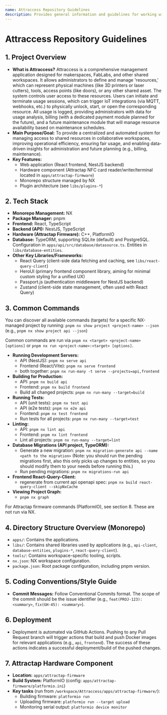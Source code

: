 ```yaml
---
name: Attraccess Repository Guidelines
description: Provides general information and guidelines for working with the Attraccess monorepo.
---
```


# Attraccess Repository Guidelines

## 1. Project Overview

- **What is Attraccess?** Attraccess is a comprehensive management application designed for makerspaces, FabLabs, and other shared workspaces. It allows administrators to define and manage 'resources,' which can represent physical machines (like 3D printers or laser cutters), tools, access points (like doors), or any other shared asset. The system controls user access to these resources. Users can initiate and terminate usage sessions, which can trigger IoT integrations (via MQTT, webhooks, etc.) to physically unlock, start, or open the corresponding resource. All usage is logged, providing administrators with data for usage analysis, billing (with a dedicated payment module planned for the future), and a future maintenance module that will manage resource availability based on maintenance schedules.
- **Main Purpose/Goal:** To provide a centralized and automated system for managing access to shared resources in collaborative workspaces, improving operational efficiency, ensuring fair usage, and enabling data-driven insights for administration and future planning (e.g., billing, maintenance).
- **Key Features:**
  - Web application (React frontend, NestJS backend)
  - Hardware component (Attractap NFC card reader/writer/terminal located in `apps/attractap-firmware`)
  - Monorepo structure managed by NX
  - Plugin architecture (see `libs/plugins-*`)

## 2. Tech Stack

- **Monorepo Management:** NX
- **Package Manager:** pnpm
- **Frontend:** React, TypeScript
- **Backend (API):** NestJS, TypeScript
- **Hardware (Attractap Firmware):** C++, PlatformIO
- **Database:** TypeORM, supporting SQLite (default) and PostgreSQL. Configuration in `apps/api/src/database/datasource.ts`. Entities in `libs/database-entities`.
- **Other Key Libraries/Frameworks:**
  - React Query (client-side data fetching and caching, see `libs/react-query-client`)
  - HeroUI (primary frontend component library, aiming for minimal custom styling for a unified UX)
  - Passport.js (authentication middleware for NestJS backend)
  - Zustand (client-side state management, often used with React Query)

## 3. Common Commands

You can discover all available commands (targets) for a specific NX-managed project by running:
`pnpm nx show project <project-name> --json`
(e.g., `pnpm nx show project api --json`)

Common commands are run via `pnpm nx <target> <project-name> [options]` or `pnpm nx run <project-name>:<target> [options]`.

- **Running Development Servers:**
  - API (NestJS): `pnpm nx serve api`
  - Frontend (React/Vite): `pnpm nx serve frontend`
  - both together: `pnpm nx run-many -t serve --projects=api,frontend`
- **Building for Production:**
  - API: `pnpm nx build api`
  - Frontend: `pnpm nx build frontend`
  - Build all changed projects: `pnpm nx run-many --target=build`
- **Running Tests:**
  - API (unit tests): `pnpm nx test api`
  - API (e2e tests): `pnpm nx e2e api`
  - Frontend: `pnpm nx test frontend`
  - Run tests for all projects: `pnpm nx run-many --target=test`
- **Linting:**
  - API: `pnpm nx lint api`
  - Frontend: `pnpm nx lint frontend`
  - Lint all projects: `pnpm nx run-many --target=lint`
- **Database Migrations (API project, TypeORM):**
  - Generate a new migration: `pnpm nx migration-generate api --name <path to the migration>` (Note: you should run the pending migrations first, also this only picks up changes to entities, so you should modify them to your needs before running this.)
  - Run pending migrations: `pnpm nx migrations-run api`
- **Frontend React-Query-Client:**
  - regenerate from current api openapi spec: `pnpm nx build react-query-client --skipNxCache`
- **Viewing Project Graph:**
  - `pnpm nx graph`

For Attractap firmware commands (PlatformIO), see section 8. These are not run via NX.

## 4. Directory Structure Overview (Monorepo)

- `apps/`: Contains the applications.
- `libs/`: Contains shared libraries used by applications (e.g., `api-client`, `database-entities`, `plugins-*`, `react-query-client`).
- `tools/`: Contains workspace-specific tooling, scripts.
- `nx.json`: NX workspace configuration.
- `package.json`: Root package configuration, including pnpm version.

## 5. Coding Conventions/Style Guide

- **Commit Messages:** Follow Conventional Commits format. The scope of the commit should be the issue identifier (e.g., `feat(PROJ-123): <summary>`, `fix(GH-45): <summary>`).

## 6. Deployment

- Deployment is automated via GitHub Actions. Pushing to any Pull Request branch will trigger actions that build and push Docker images for relevant applications (e.g., `api`, `frontend`). The success of these actions indicates a successful deployment/build of the pushed changes.

## 7. Attractap Hardware Component

- **Location:** `apps/attractap-firmware`
- **Build System:** PlatformIO (config: `apps/attractap-firmware/platformio.ini`)
- **Key tasks** (run from `/workspace/Attraccess/apps/attractap-firmware/`):
  - Building firmware: `platformio run`
  - Uploading firmware: `platformio run --target upload`
  - Monitoring serial output: `platformio device monitor`
